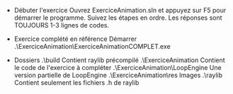 * Débuter l'exercice
Ouvrez ExerciceAnimation.sln et appuyez sur F5 pour démarrer le programme. Suivez les étapes en ordre. Les réponses sont TOUJOURS 1-3 lignes de codes.

* Exercice complété en référence
Démarrer .\ExerciceAnimation\ExerciceAnimationCOMPLET.exe

* Dossiers
.\build
	Contient raylib précompilé
.\ExerciceAnimation
	Contient le code de l'exercice à compléter
	.\ExerciceAnimation\LoopEngine
		Une version partielle de LoopEngine
	.\ExerciceAnimation\res
		Images
.\raylib
	Contient seulement les fichiers .h de raylib